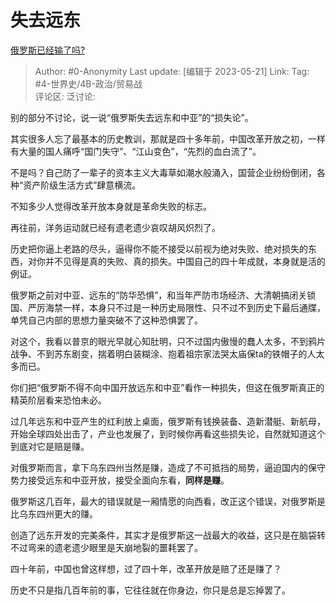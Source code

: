 # 失去远东
[俄罗斯已经输了吗?](https://www.zhihu.com/question/568380486/answer/3037822490)

> Author: #0-Anonymity
> Last update: [编辑于 2023-05-21]
> Link:
> Tag: #4-世界史/4B-政治/贸易战  
> 评论区:
> 泛讨论:

别的部分不讨论，说一说“俄罗斯失去远东和中亚”的“损失论”。

其实很多人忘了最基本的历史教训，那就是四十多年前，中国改革开放之初，一样有大量的国人痛呼“国门失守”、“江山变色”，“先烈的血白流了”。

不是吗？自己防了一辈子的资本主义大毒草如潮水般涌入，国营企业纷纷倒闭，各种“资产阶级生活方式”肆意横流。

不知多少人觉得改革开放本身就是革命失败的标志。

再往前，洋务运动就已经有遗老遗少哀叹胡风炽烈了。

历史把你逼上老路的尽头，逼得你不能不接受以前视为绝对失败、绝对损失的东西，对你并不见得是真的失败、真的损失。中国自己的四十年成就，本身就是活的例证。

俄罗斯之前对中亚、远东的“防华恐惧”，和当年严防市场经济、大清朝搞闭关锁国、严厉海禁一样，本身只不过是一种历史局限性、只不过不到历史下最后通牒，单凭自己内部的思想力量突破不了这种恐惧罢了。

对这个，我看以普京的眼光早就心知肚明，只不过国内傲慢的蠢人太多，不到鸦片战争、不到苏东剧变，揣着明白装糊涂、抱着祖宗家法哭太庙保ta的铁帽子的人太多而已。

你们把“俄罗斯不得不向中国开放远东和中亚”看作一种损失，但这在俄罗斯真正的精英阶层看来恐怕未必。

过几年远东和中亚产生的红利放上桌面，俄罗斯有钱换装备、造新潜艇、新航母，开始全球四处出击了，产业也发展了，到时候你再看这些损失论，自然就知道这个到底对它是赔是赚。

对俄罗斯而言，拿下乌东四州当然是赚，造成了不可抵挡的局势，逼迫国内的保守势力接受远东和中亚开放，接受全面向东看，**同样是赚**。

俄罗斯这几百年，最大的错误就是一厢情愿的向西看，改正这个错误，对俄罗斯是比乌东四州更大的赚。

创造了远东开发的完美条件，其实才是俄罗斯这一战最大的收益，这只是在脑袋转不过弯来的遗老遗少眼里是天崩地裂的噩耗罢了。

四十年前，中国也曾这样想，过了四十年，改革开放是赔了还是赚了？

历史不只是指几百年前的事，它往往就在你身边，你只是总是忘掉罢了。